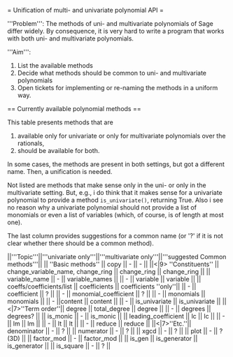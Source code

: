 = Unification of multi- and univariate polynomial API =

'''Problem''': The methods of uni- and multivariate polynomials of Sage differ widely. By consequence, it is very hard to write a program that works with both uni- and multivariate polynomials.

'''Aim''':
 1. List the available methods
 2. Decide what methods should be common to uni- and multivariate polynomials
 3. Open tickets for implementing or re-naming the methods in a uniform way.

== Currently available polynomial methods ==

This table presents methods that are
 1. available only for univariate or only for multivariate polynomials over the rationals,
 2. should be available for both.

In some cases, the methods are present in both settings, but got a different name. Then, a unification is needed.

Not listed are methods that make sense only in the uni- or only in the multivariate setting. But, e.g., i do think that it makes sense for a univariate polynomial to provide a method ``is_univariate()``, returning True. Also i see no reason why a univariate polynomial should not provide a list of monomials or even a list of variables (which, of course, is of length at most one).

The last column provides suggestions for a common name (or '?' if it is not clear whether there should be a common method).

||'''Topic'''||'''univariate only'''||'''multivariate only'''||'''suggested Common methods'''||
|| ''Basic methods'' || copy || - || - ||
||<|9> ''Constituents'' || change_variable_name, change_ring || change_ring || change_ring ||
|| variable_name || - || variable_names ||
|| - || variable || variable ||
|| coeffs/coefficients/list || coefficients || coefficients ''only''||
|| - || coefficient || ? ||
|| - || monomial_coefficient || ? ||
|| - || monomials || monomials ||
|| - ||content || content ||
|| - || is_univariate || is_univariate ||
||<|7>''Term order''|| degree || total_degree || degree ||
|| - || degrees || degrees? ||
|| is_monic || - || is_monic ||
|| leading_coefficient || lc || lc ||
|| - || lm || lm ||
|| - || lt || lt ||
|| - || reduce || reduce ||
||<|7>''Etc.''|| denominator || - || ? ||
|| numerator || - || ? ||
|| xgcd || - || ? ||
|| plot || - || ? (3D) ||
|| factor_mod || - || factor_mod ||
|| is_gen || is_generator || is_generator ||
|| is_square || - || ? ||
